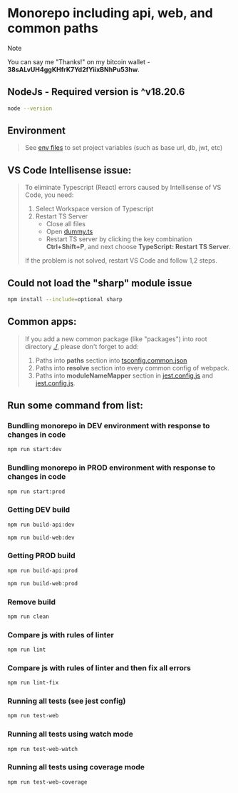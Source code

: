 # Monorepo including api, web, and common paths

> [!NOTE]
> You can say me "Thanks!" on my bitcoin wallet - **38sALvUH4ggKHfrK7Yd2fYiixBNhPu53hw**.

## NodeJs - Required version is ^v18.20.6

```bash
node --version
```

## Environment

> See [env files](./env) to set project variables (such as base url, db, jwt, etc)

## VS Code Intellisense issue:

> To eliminate Typescript (React) errors caused by Intellisense of VS Code,
> you need:
>
> 1. Select Workspace version of Typescript
> 2. Restart TS Server
>    - Close all files
>    - Open [dummy.ts](./apps/web/dummy.ts)
>    - Restart TS server by clicking the key combination **Ctrl+Shift+P**, and next choose **TypeScript: Restart TS Server**.
>
> If the problem is not solved, restart VS Code and follow 1,2 steps.

## Could not load the "sharp" module issue

```bash
npm install --include=optional sharp
```

## Common apps:

> If you add a new common package (like "packages") into root directory [./](./), please don't forget to add:
>
> 1.  Paths into **paths** section into [tsconfig.common.json](./tsconfig.common.json)
> 2.  Paths into **resolve** section into every common config of webpack.
> 3.  Paths into **moduleNameMapper** section in [jest.config.js](./apps/web/__config__/jest//jest.config.js)
>     and [jest.config.js](./apps/api/__config__/jest//jest.config.js).

## Run some command from list:

### Bundling monorepo in DEV environment with response to changes in code

```bash
npm run start:dev
```

### Bundling monorepo in PROD environment with response to changes in code

```bash
npm run start:prod
```

### Getting DEV build

```bash
npm run build-api:dev
```

```bash
npm run build-web:dev
```

### Getting PROD build

```bash
npm run build-api:prod
```

```bash
npm run build-web:prod
```

### Remove build

```bash
npm run clean
```

### Compare js with rules of linter

```bash
npm run lint
```

### Compare js with rules of linter and then fix all errors

```bash
npm run lint-fix
```

### Running all tests (see jest config)

```bash
npm run test-web
```

### Running all tests using watch mode

```bash
npm run test-web-watch
```

### Running all tests using coverage mode

```bash
npm run test-web-coverage
```

